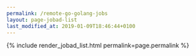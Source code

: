 ```yaml
---
permalink: /remote-go-golang-jobs
layout: page-jobad-list
last_modified_at: 2019-01-09T18:46:44+0100
---
```

{% include render_jobad_list.html permalink=page.permalink %}
